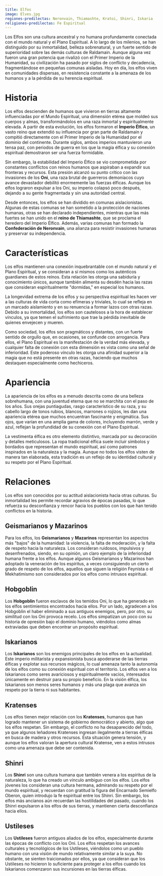 ```yaml
---
title: Elfos
image: Elves.jpg
regiones-predilectas: Neronvain, Thiamashte, Kratoi, Shinri, Iskaria
religiones-predilectas: Fe Espiritual
---
```


Los Elfos son una cultura ancestral y no humana profundamente conectada con el mundo natural y el Plano Espiritual. A lo largo de los milenios, se han distinguido por su inmortalidad, belleza sobrenatural, y un fuerte sentido de superioridad sobre las demás culturas de Raldamain. Aunque alguna vez fueron una gran potencia que rivalizó con el Primer Imperio de la Humanidad, su civilización ha pasado por siglos de conflicto y decadencia, fragmentándose en pequeñas comunas aisladas. Hoy en día, los elfos viven en comunidades dispersas, en resistencia constante a la amenaza de los humanos y a la pérdida de su herencia espiritual.

# Historia

Los elfos descienden de humanos que vivieron en tierras altamente influenciadas por el Mundo Espiritual, una dimensión etérea que moldeó sus cuerpos y almas, transformándolos en una raza inmortal y espiritualmente elevada. A partir de esta evolución, los elfos formaron el **Imperio Élfico**, un vasto reino que extendió su influencia por gran parte de Raldamain y compitió directamente con el Primer Imperio de la Humanidad por el dominio del continente. Durante siglos, ambos imperios mantuvieron una tensa paz, con periodos de guerra en los que la magia élfica y su conexión espiritual demostraron ser una fuerza formidable.

Sin embargo, la estabilidad del Imperio Élfico se vio comprometida por constantes conflictos con reinos humanos que aspiraban a expandir sus fronteras y recursos. Esta presión alcanzó su punto crítico con las invasiones de los **Oni**, una raza brutal de guerreros demoníacos cuyo avance devastador debilitó enormemente las fuerzas élficas. Aunque los elfos lograron expulsar a los Oni, su imperio colapsó poco después, dejando a su gente fragmentada y sin una autoridad central. 

Desde entonces, los elfos se han dividido en comunas aislacionistas. Algunas de estas comunas se han sometido a la protección de naciones humanas, otras se han declarado independientes, mientras que las más fuertes se han unido en el **reino de Thiamashte**, que se proclama el heredero del Imperio Élfico. Además, varias comunas han formado la **Confederación de Neronvain**, una alianza para resistir invasiones humanas y preservar su independencia.

# Características

Los elfos mantienen una conexión inquebrantable con el mundo natural y el Plano Espiritual, y se consideran a sí mismos como los auténticos guardianes de estos reinos. Esta relación les otorga una sabiduría y conocimiento únicos, aunque también alimenta su desdén hacia las razas que consideran espiritualmente "dormidas," en especial los humanos. 

La longevidad extrema de los elfos y su perspectiva espiritual les hacen ver a las culturas de vida corta como efímeras y triviales, lo cual se refleja en un marcado aislamiento y en su renuencia a formar lazos con otras razas. Debido a su inmortalidad, los elfos son cautelosos a la hora de establecer vínculos, ya que temen el sufrimiento que trae la pérdida inevitable de quienes envejecen y mueren.

Como sociedad, los elfos son pragmáticos y distantes, con un fuerte sentido de orgullo que, en ocasiones, se confunde con arrogancia. Para ellos, el Plano Espiritual es la manifestación de la verdad más elevada, y cualquier falta de conexión con esta dimensión es vista como una señal de inferioridad. Este poderoso vínculo les otorga una afinidad superior a la magia que no está presente en otras razas, haciendo que muchos destaquen especialmente como hechiceros. 

# Apariencia

La apariencia de los elfos es a menudo descrita como de una belleza sobrehumana, con una juventud eterna que no se marchita con el paso de los años. Sus orejas puntiagudas, rasgo característico de su raza, y su cabello largo de tonos rubios, blancos, marrones o rojizos, les dan una apariencia etérea que muchos encuentran fascinante y enigmática. Sus ojos, que varían en una amplia gama de colores, incluyendo marrón, verde y azul, reflejan la profundidad de su conexión con el Plano Espiritual.

La vestimenta élfica es otro elemento distintivo, marcada por su decoración y detalles meticulosos. La ropa tradicional élfica suele incluir símbolos y bordados que representan el mundo espiritual, así como patrones inspirados en la naturaleza y la magia. Aunque no todos los elfos visten de manera tan elaborada, esta tradición es un reflejo de su identidad cultural y su respeto por el Plano Espiritual.

# Relaciones

Los elfos son conocidos por su actitud aislacionista hacia otras culturas. Su inmortalidad les permite recordar agravios de épocas pasadas, lo que refuerza su desconfianza y rencor hacia los pueblos con los que han tenido conflictos en la historia. 

## Geismarianos y Mazarinos
Para los elfos, los **Geismarianos** y **Mazarinos** representan los aspectos más "bajos" de la humanidad: la violencia, la falta de moderación, y la falta de respeto hacia la naturaleza. Los consideran ruidosos, impulsivos y desenfrenados, siendo, en su opinión, un claro ejemplo de la inferioridad humana frente a los elfos. Aunque algunos Geismarianos y Mazarinos han adoptado la veneración de los espíritus, a veces consiguiendo un cierto grado de respeto de los elfos, aquellos que siguen la religión Feynista o el Mekhatimismo son considerados por los elfos como intrusos espiritual.

## Hobgoblin
Los **Hobgoblin** fueron esclavos de los temidos Oni, lo que ha generado en los elfos sentimientos encontrados hacia ellos. Por un lado, agradecen a los Hobgoblin el haber eliminado a sus antiguos enemigos, pero, por otro, su similitud con los Oni provoca recelo. Los elfos simpatizan un poco con su historia de opresión bajo el dominio humano, viéndolos como almas extraviadas que deben encontrar un propósito espiritual.

## Iskarianos
Los **Iskarianos** son los enemigos principales de los elfos en la actualidad. Este imperio militarista y expansionista busca apoderarse de las tierras élficas y explotar sus recursos mágicos, lo cual amenaza tanto la autonomía de los elfos como su conexión espiritual con el territorio. Los elfos ven a los Iskarianos como seres avariciosos y espiritualmente vacíos, interesados únicamente en destruir para su propio beneficio. En la visión élfica, los Iskarianos son menos seres humanos y más una plaga que avanza sin respeto por la tierra ni sus habitantes.

## Kratenses
Los elfos tienen mejor relación con los **Kratenses**, humanos que han logrado mantener un sistema de gobierno democrático y abierto, algo que los elfos respetan. Sin embargo, el conflicto no ha desaparecido del todo, ya que algunos leñadores Kratenses ingresan ilegalmente a tierras élficas en busca de madera y otros recursos. Esta situación genera tensión, y aunque los elfos valoran la apertura cultural Kratense, ven a estos intrusos como una amenaza que debe ser contenida.

## Shinri
Los **Shinri** son una cultura humana que también venera a los espíritus de la naturaleza, lo que ha creado un vínculo ambiguo con los elfos. Los elfos jóvenes los consideran una cultura hermana, admirando su respeto por el mundo espiritual, y recuerdan con gratitud la figura del Encarnado Semielfo Oberon, quien introdujo la fe espiritual entre los Shinri. Sin embargo, los elfos más ancianos aún recuerdan las hostilidades del pasado, cuando los Shinri expulsaron a los elfos de sus tierras, y mantienen cierta desconfianza hacia ellos.

## Ustileses
Los **Ustileses** fueron antiguos aliados de los elfos, especialmente durante las épocas de conflicto con los Oni. Los elfos respetan los avances culturales y tecnológicos de los Ustileses, viéndolos como un pueblo humano con una visión de mundo relativamente similar a la suya. No obstante, se sienten traicionados por ellos, ya que consideran que los Ustileses no hicieron lo suficiente para proteger a los elfos cuando los Iskarianos comenzaron sus incursiones en las tierras élficas.
